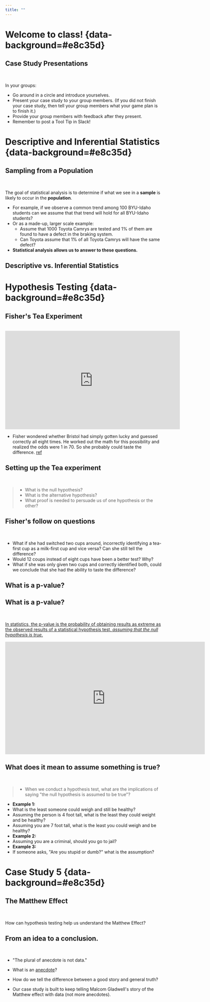 ```yaml
---
title: ""
---
```


# Welcome to class! {data-background=#e8c35d}
<!--- # From Data Decisions to Population Decisions ---->

## Case Study Presentations

<br>

In your groups:

- Go around in a circle and introduce yourselves. 
- Present your case study to your group members. (If you did not finish your case study, then tell your group members what your game plan is to finish it.)
- Provide your group members with feedback after they present.
- Remember to post a Tool Tip in Slack!


# Descriptive and Inferential Statistics {data-background=#e8c35d}


## Sampling from a Population

<br>

The goal of statistical analysis is to determine if what we see in a **sample** is likely to occur in the **population**. 

- For example, if we observe a common trend among 100 BYU-Idaho students can we assume that that trend will hold for all BYU-Idaho students? 
- Or as a made-up, larger scale example:
    - Assume that 1000 Toyota Camrys are tested and 1% of them are found to have a defect in the braking system. 
    - Can Toyota assume that 1% of all Toyota Camrys will have the same defect? 
- **Statistical analysis allows us to answer to these questions.**

## Descriptive vs. Inferential Statistics





# Hypothesis Testing {data-background=#e8c35d}


## Fisher's Tea Experiment

<br>

<iframe width="560" height="315" src="https://www.youtube.com/embed/lgs7d5saFFc" frameborder="0" allow="accelerometer; autoplay; encrypted-media; gyroscope; picture-in-picture" allowfullscreen></iframe>

- Fisher wondered whether Bristol had simply gotten lucky and guessed correctly all eight times. He worked out the math for this possibility and realized the odds were 1 in 70. So she probably could taste the difference. [ref](https://www.sciencehistory.org/distillations/ronald-fisher-a-bad-cup-of-tea-and-the-birth-of-modern-statistics)

## Setting up the Tea experiment

<br>

> - What is the null hypothesis?
> - What is the alternative hypothesis?
> - What proof is needed to persuade us of one hypothesis or the other?

## Fisher's follow on questions

<br>

- What if she had switched two cups around, incorrectly identifying a tea-first cup as a milk-first cup and vice versa? Can she still tell the difference?
- Would 12 coups instead of eight cups have been a better test? Why?
- What if she was only given two cups and correctly identified both, could we conclude that she had the ability to taste the difference?

## What is a p-value?

## What is a p-value?

<br>

[In statistics, the p-value is the probability of obtaining results as extreme as the observed results of a statistical hypothesis test, *assuming that the null hypothesis is true.*](https://fivethirtyeight.com/features/not-even-scientists-can-easily-explain-p-values/)

<iframe src="https://fivethirtyeight.abcnews.go.com/video/embed/56150342" width="640" height="360" scrolling="no" style="border:none;" allowfullscreen></iframe>

## What does it mean to assume something is true?

<br>

> - When we conduct a hypothesis test, what are the implications of saying "the null hypothesis is assumed to be true"?

  - **Example 1:**
  - What is the least someone could weigh and still be healthy?
  - Assuming the person is 4 foot tall, what is the least they could weight and be healthy?
  - Assuming you are 7 foot tall, what is the least you could weigh and be healthy?
  - **Example 2:**
  - Assuming you are a criminal, should you go to jail?
  - **Example 3:**
  - If someone asks, "Are you stupid or dumb?" what is the assumption?

# Case Study 5 {data-background=#e8c35d}

## The Matthew Effect

<br>

How can hypothesis testing help us understand the Matthew Effect?

## From an idea to a conclusion.

<br>

- "The plural of anecdote is not data."

- What is an [anecdote](https://www.google.com/search?q=anecdote&oq=anecdote&aqs=chrome..69i57j69i60.1926j0j4&sourceid=chrome&ie=UTF-8)?

- How do we tell the difference between a good story and general truth?

- Our case study is built to keep telling Malcom Gladwell's story of the Matthew effect with data (not more anecdotes).











